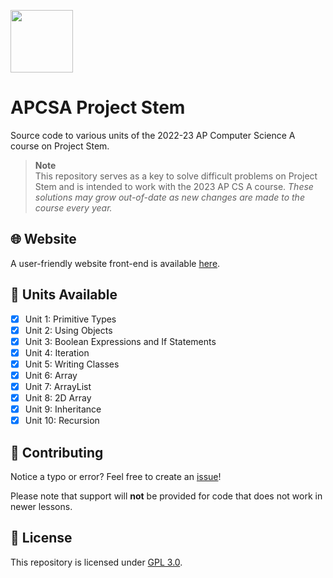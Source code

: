 <p><img src="https://raw.githubusercontent.com/ricky8k/APCSA-ProjectStem/main/docs/static/icon.png" width="100"></p>

# APCSA Project Stem

Source code to various units of the 2022-23 AP Computer Science A course on Project Stem.

> **Note**  
> This repository serves as a key to solve difficult problems on Project Stem and is intended to work with the 2023 AP CS A course. *These solutions may grow out-of-date as new changes are made to the course every year.*

## 🌐 Website

A user-friendly website front-end is available [here](https://ricky8k.github.io/APCSA-ProjectStem/).
  
## 📃 Units Available

- [X] Unit 1: Primitive Types
- [X] Unit 2: Using Objects
- [X] Unit 3: Boolean Expressions and If Statements
- [X] Unit 4: Iteration
- [X] Unit 5: Writing Classes
- [X] Unit 6: Array
- [X] Unit 7: ArrayList
- [X] Unit 8: 2D Array
- [X] Unit 9: Inheritance
- [X] Unit 10: Recursion

## 📝 Contributing

Notice a typo or error? Feel free to create an [issue](https://github.com/ricky8k/APCSA-ProjectStem/issues/new)!

Please note that support will **not** be provided for code that does not work in newer lessons.

## 📜 License

This repository is licensed under [GPL 3.0](https://raw.githubusercontent.com/ricky8k/APCSA-ProjectStem/main/LICENSE).
